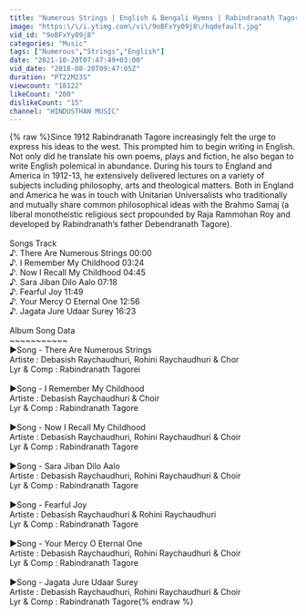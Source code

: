 ```yaml
---
title: "Numerous Strings | English & Bengali Hymns | Rabindranath Tagore | Tagore Songs"
image: "https:\/\/i.ytimg.com\/vi\/9oBFxYy09j8\/hqdefault.jpg"
vid_id: "9oBFxYy09j8"
categories: "Music"
tags: ["Numerous","Strings","English"]
date: "2021-10-20T07:47:49+03:00"
vid_date: "2018-08-20T09:47:05Z"
duration: "PT22M23S"
viewcount: "18122"
likeCount: "200"
dislikeCount: "15"
channel: "HINDUSTHAN MUSIC"
---
```

{% raw %}Since 1912 Rabindranath Tagore increasingly felt the urge to express his ideas to the west. This prompted him to begin writing in English. Not only did he translate his own poems, plays and fiction, he also began to write English polemical in abundance. During his tours to England and America in 1912-13, he extensively delivered lectures on a variety of subjects including philosophy, arts and theological matters. Both in England and America he was in touch with Unitarian Universalists who traditionally and mutually share common philosophical ideas with the Brahmo Samaj (a liberal monotheistic religious sect propounded by Raja Rammohan Roy and developed by Rabindranath’s father Debendranath Tagore). <br /><br />Songs Track<br />♪. There Are Numerous Strings 00:00<br />♪. I Remember My Childhood 03:24<br />♪. Now I Recall My Childhood 04:45<br />♪. Sara Jiban Dilo Aalo 07:18<br />♪. Fearful Joy 11:49<br />♪. Your Mercy O Eternal One 12:56<br />♪. Jagata Jure Udaar Surey 16:23<br /><br />Album Song Data<br />~~~~~~~~~~~<br />►Song - There Are Numerous Strings<br />Artiste : Debasish Raychaudhuri, Rohini Raychaudhuri &amp; Chor<br />Lyr &amp; Comp : Rabindranath Tagorei<br /><br />►Song - I Remember My Childhood<br />Artiste : Debasish Raychaudhuri &amp; Choir<br />Lyr &amp; Comp : Rabindranath Tagore<br /><br />►Song - Now I Recall My Childhood<br />Artiste : Debasish Raychaudhuri, Rohini Raychaudhuri &amp; Choir<br />Lyr &amp; Comp : Rabindranath Tagore<br /><br />►Song - Sara Jiban Dilo Aalo<br />Artiste : Debasish Raychaudhuri, Rohini Raychaudhuri &amp; Choir<br />Lyr &amp; Comp : Rabindranath Tagore<br /><br />►Song - Fearful Joy<br />Artiste : Debasish Raychaudhuri &amp; Rohini Raychaudhuri <br />Lyr &amp; Comp : Rabindranath Tagore<br /><br />►Song - Your Mercy O Eternal One<br />Artiste : Debasish Raychaudhuri, Rohini Raychaudhuri &amp; Choir<br />Lyr &amp; Comp : Rabindranath Tagore<br /><br />►Song - Jagata Jure Udaar Surey<br />Artiste : Debasish Raychaudhuri, Rohini Raychaudhuri &amp; Choir<br />Lyr &amp; Comp : Rabindranath Tagore{% endraw %}
